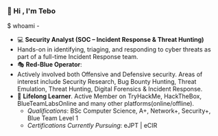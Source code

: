 ### :wave: Hi , I'm Tebo

$ whoami - 

*  :computer: **Security Analyst (SOC – Incident Response & Threat Hunting)**
  * Hands-on in identifying, triaging, and responding to cyber threats as part of a full-time Incident Response team. 
*  :performing_arts: __Red-Blue Operator__:
  *  Actively involved both Offensive and Defensive security. Areas of interest include Security Research, Bug Bounty Hunting, Threat Emulation, Threat Hunting, Digital Forensics & Incident Response. 
*  :seedling: __Lifelong Learner__. Active Member on TryHackMe, HackTheBox, BlueTeamLabsOnline and many other platforms(online/offline).
    * *Qualifications*: BSc Computer Science, A+, Network+, Security+, Blue Team Level 1
    * *Certifications Currently Pursuing*: eJPT | eCIR


